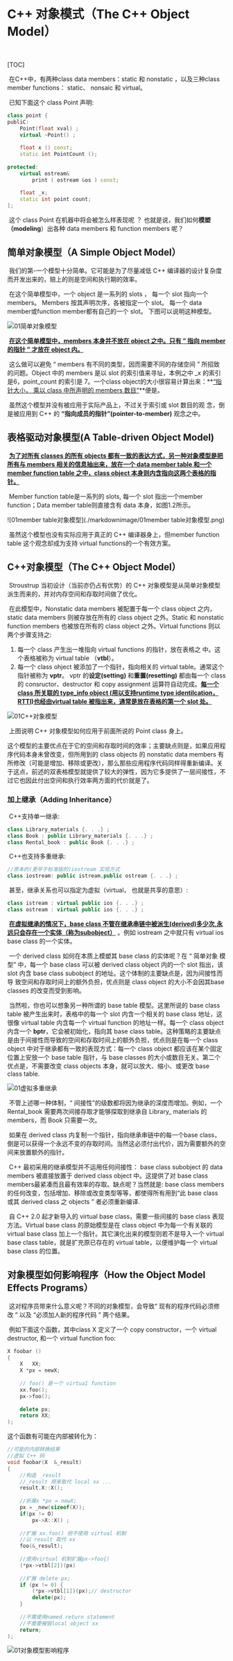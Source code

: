 # C++ 对象模式（The C++ Object Model）

​		

[TOC]

​		在C++中，有两种class data members：static 和 nonstatic ，以及三种class member functions： static、 nonsaic 和 virtual。

​		已知下面这个 class Point 声明:

```c++
class point {
publiC:
	Point(float xval) ;
	virtual ~Point() ;
  
	float x () const;
	static int PointCount ();
  
protected:
	virtual ostream& 
		print ( ostream &os ) const;
  
	float _x;
	static int point count;
];
```

​		这个 class Point 在机器中将会被怎么样表现呢 ？ 也就是说，我们如何**模塑（modeling**）出各种 data members 和 function members 呢？



## 简单对象模型（A Simple Object Model）

​		我们的第-一个模型十分简单。它可能是为了尽量减低 C++ 编译器的设计复杂度而开发出来的，赔上的则是空间和执行期的效率。

​		在这个简单模型中，一个 object 是一系列的 slots ， 每一个 slot 指向一个members。 Members 按其声明次序，各被指定一个 slot。 每一个 data member或function member都有自己的一个 slot。 下图可以说明这种模型。

![01简单对象模型](./markdownimage/01简单对象模型.png)

​		**<u>在这个简单模型中，members 本身并不放在 object 之中。只有 ” 指向 member 的指针 ” 才放在 object 内。</u>**

​		这么做可以避免 “ members 有不同的类型，因而需要不同的存储空间 ” 所招致的问题。Object 中的 members 是以 slot 的索引值来寻址，本例之中 _x 的索引是6，point_count 的索引是 7。一个class object的大小很容易计算出来：**<u>“指针大小， 乘以 class 中所声明的 members 数目”</u>**便是。

​		虽然这个模型并没有被应用于实际产品上，不过关于索引或 slot 数目的观
念，倒是被应用到 C++ 的 **“指向成员的指针”(pointer-to-member)** 观念之中。



## 表格驱动对象模型(A Table-driven Object Model)

​		**<u>为了对所有 classes 的所有 objects 都有一致的表达方式，另一种对象模型是把所有与 members 相关的信息抽出来，放在一个 data member table 和一个member function table 之中，class object 本身则内含指向这两个表格的指针。</u>**

​		Member function table是一系列的 slots, 每一个 slot 指出一个member function；Data member table则直接含有 data 本身，如图1.2所示。

![01member table对象模型](./markdownimage/01member table对象模型.png)

​		虽然这个模型也没有实际应用于真正的 C++ 编译器身上，但member function table 这个观念却成为支持 virtual functions的一个有效方案。



## C++对象模型（The C++ Object Model）

​		Stroustrup 当初设计（当前亦仍占有优势）的 C++ 对象模型是从简单对象模型派生而来的，并对内存空间和存取时间做了优化。

​		在此模型中，Nonstatic data members 被配置于每一个 class object 之内，static data members 则被存放在所有的 class object 之外。Static 和 nonstatic function members 也被放在所有的 class object 之外。Virtual functions 则以两个步骤支持之:

1. 每一个 class 产生出一堆指向 virtual functions 的指针，放在表格之
   中。这个表格被称为 virtual table （**vtbl**）。
2. 每一个 class ohject 被添加了一个指针，指向相关的 virtual table。通常这个指针被称为 **vptr**。 vptr 的**设定(setting)** 和**重置(resetting)** 都由每一个 class 的 consructor、destructor 和 copy assignment 运算符自动完成。**<u>每一个 class 所关联的 type_info object (用以支持runtime type identilcation， RTTI)也经由virtual table 被指出来，通常是放在表格的第一个 slot 处。</u>**

![01C++对象模型](./markdownimage/01C++对象模型.png)

​		上图说明 C++ 对象模型如何应用于前面所说的 Point class 身上。

​		这个模型的主要优点在于它的空间和存取时间的效率；主要缺点则是，如果应用程序代码本身未曾改变，但所用到的 class objects 的 nonstatic data members 有所修改（可能是增加、移除或更改），那么那些应用程序代码同样得重新编译。关于这点，前述的双表格模型就提供了较大的弹性，因为它多提供了一层间接性，不过它也因此付出空间和执行效率两方面的代价就是了。

### 加上继承（Adding Inheritance）

​	C++支持单一继承:

```c++
class Library_materials {. . .} ;
class Book : public Library_materials {. . .} ;
class Rental_book : public Book {. . .} ;
```

​		C++也支持多重继承:

```c++
//原本的(更早于标准版的)iostream 实现方式
class iostream: public istream,public ostream {. . .} ;
```

​		甚至，继承关系也可以指定为虚拟（virtual， 也就是共享的意思）:

```c++
class istream : virtual public ios {. . .} ;
class ostream : virtual public ios {. . .} ;
```

​		**<u>在虚拟继承的情况下，base class 不管在继承串链中被派生(derived)多少次,永远只会存在一个实体（称为subobject）</u>** 。例如 iostream 之中就只有 virtual ios base class 的一个实体。

​		一个 derived class 如何在本质上模塑其 base class 的实体呢？在 “ 简单对象
模型” 中，每一个 base class 可以被 derived class object 内的一个 slot 指出，该
slot 内含 base class subobject 的地址。这个体制的主要缺点是，因为间接性而导
致空间和存取时间上的额外负担，优点则是 class object 的大小不会因其base classes 的改变而受到影响。

​		当然啦，你也可以想象另一种所谓的 base table 模型。这里所说的 base class table 被产生出来时，表格中的每一个 slot 内含一个相关的 base class 地址，这很像 virtual table 内含每一个 virtual function 的地址一样。每一个 class object 内含一个 **bptr**，它会被初始化，指向其 base class table。这种策略的主要缺点是由于间接性而导致的空间和存取时间上的额外负担，优点则是在每一个 class object 中对于继承都有一致的表现方式：每一个 class object 都应该在某个固定位置上安放一个 base table 指针，与 base classes 的大小或数目无关。第二个优点是，不需要改变 class objects 本身，就可以放大、缩小、或更改 base class table.

![01虚拟多重继承](./markdownimage/01虚拟多重继承.png)

​		不管上述哪一种体制，“ 间接性”的级数都将因为继承的深度而增加。例如，一个 Rental_book 需要两次间接存取才能够探取到继承自 Library_ materials 的members，而 Book 只需要一次。

​		如果在 derived class 内复制一个指针，指向继承串链中的每一个base class，倒是可以获得一个永远不变的存取时间。当然这必须付出代价，因为需要额外的空间来放置额外的指针。

​		C++ 最初采用的继承模型并不运用任何间接性： base class subobject 的 data members 被直接放置于 derived class object 中。这提供了对 base class members最紧凑而且最有效率的存取。缺点呢？当然就是: base class members 的任何改变，包括增加、移除或改变类型等等，都使得所有用到“此 base class 或其 derived class 之 objects ” 者必须重新编译.

​		自 C++ 2.0 起才新导入的 virtual base class，需要一些间接的 base class 表现
方法。Virtual base class 的原始模型是在 class object 中为每一个有关联的 virtual
base class 加上一个指针。其它演化出来的模型则若不是导入一个 virtual base class table，就是扩充原已存在的 virtual table，以便维护每一个 virtual base class 的位置。



## 对象模型如何影响程序（How the Object Model Effects Programs）

​		这对程序员带来什么意义呢？不同的对象模型，会导致“ 现有的程序代码必须修改 ” 以及 “必须加人新的程序代码 ” 两个结果。

​		例如下面这个函数，其中class X 定义了一个 copy constructor，一个 virtual destructor, 和一个 virtual function foo:

```c++
X foobar ()
{
	X	XX;
	X *px = newX;
  
	// foo() 是一个 virtua1 function
	xx.foo();
	px->foo();
  
	delete px;
	return XX;
);
```

这个函数有可能在内部被转化为：

```c++
//可能的内部转换结果
//虚拟 C++ 码
void foobar(X  &_result) 
{
	//构造 _result
	//_result 用来取代 local xx ...
	result.X::X();
  
	//折展x *px = newX;
	px = _new(sizeof(X));
	if(px != O)
		px->X::X() ;
  
	//扩展 xx.foo() 但不使用 virtual 机制
	//以 result 取代 xx
	foo(&_result);
  
	//使用virtual 机制扩展px->foo{)
	(*px->vtbl[2])(pх)
  
	//扩展 delete px;
	if (px != 0) {
		(*px->vtbl[1])(px);// destructor
		delete(pх);
	}
  
	//不需使用named return statement
	//不需要摧毁local object xx
	return;
);
```

![01对象模型影响程序](./markdownimage/01对象模型影响程序.png)













